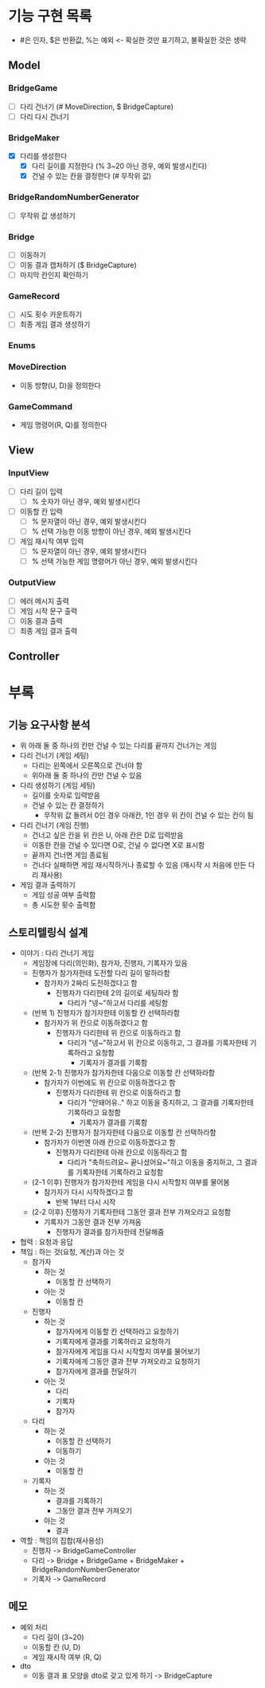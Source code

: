 # 기능 구현 목록

- #은 인자, $은 반환값, %는 예외 <- 확실한 것만 표기하고, 불확실한 것은 생략

## Model

### BridgeGame

- [ ] 다리 건너기 (# MoveDirection, $ BridgeCapture)
- [ ] 다리 다시 건너기

### BridgeMaker

- [x] 다리를 생성한다
    - [x] 다리 길이를 지정한다 (% 3~20 아닌 경우, 예외 발생시킨다)
    - [x] 건널 수 있는 칸을 결정한다 (# 무작위 값)

### BridgeRandomNumberGenerator

- [ ] 무작위 값 생성하기

### Bridge

- [ ] 이동하기
- [ ] 이동 결과 캡처하기 ($ BridgeCapture)
- [ ] 마지막 칸인지 확인하기

### GameRecord

- [ ] 시도 횟수 카운트하기
- [ ] 최종 게임 결과 생성하기

### Enums

### MoveDirection

- 이동 방향(U, D)을 정의한다

### GameCommand

- 게임 명령어(R, Q)를 정의한다

## View

### InputView

- [ ] 다리 길이 입력
    - [ ] % 숫자가 아닌 경우, 예외 발생시킨다
- [ ] 이동할 칸 입력
    - [ ] % 문자열이 아닌 경우, 예외 발생시킨다
    - [ ] % 선택 가능한 이동 방향이 아닌 경우, 예외 발생시킨다
- [ ] 게임 재시작 여부 입력
    - [ ] % 문자열이 아닌 경우, 예외 발생시킨다
    - [ ] % 선택 가능한 게임 명령어가 아닌 경우, 예외 발생시킨다

### OutputView

- [ ] 에러 메시지 출력
- [ ] 게임 시작 문구 출력
- [ ] 이동 결과 출력
- [ ] 최종 게임 결과 출력

## Controller

# 부록

## 기능 요구사항 분석

- 위 아래 둘 중 하나의 칸만 건널 수 있는 다리를 끝까지 건너가는 게임
- 다리 건너기 (게임 세팅)
    - 다리는 왼쪽에서 오른쪽으로 건너야 함
    - 위아래 둘 중 하나의 칸만 건널 수 있음
- 다리 생성하기 (게임 세팅)
    - 길이를 숫자로 입력받음
    - 건널 수 있는 칸 결정하기
        - 무작위 값 돌려서 0인 경우 아래칸, 1인 경우 위 칸이 건널 수 있는 칸이 됨
- 다리 건너기 (게임 진행)
    - 건너고 싶은 칸을 위 칸은 U, 아래 칸은 D로 입력받음
    - 이동한 칸을 건널 수 있다면 O로, 건널 수 없다면 X로 표시함
    - 끝까지 건너면 게임 종료됨
    - 건너다 실패하면 게임 재시작하거나 종료할 수 있음 (재시작 시 처음에 만든 다리 재사용)
- 게임 결과 출력하기
    - 게임 성공 여부 출력함
    - 총 시도한 횟수 출력함

## 스토리텔링식 설계

- 이야기 : 다리 건너기 게임
    - 게임장에 다리(의인화), 참가자, 진행자, 기록자가 있음
    - 진행자가 참가자한테 도전할 다리 길이 말하라함
        - 참가자가 2짜리 도전하겠다고 함
            - 진행자가 다리한테 2의 길이로 세팅하라 함
                - 다리가 "넹~"하고서 다리를 세팅함
    - (반복 1) 진행자가 참가자한테 이동할 칸 선택하라함
        - 참가자가 위 칸으로 이동하겠다고 함
            - 진행자가 다리한테 위 칸으로 이동하라고 함
                - 다리가 "넹~"하고서 위 칸으로 이동하고, 그 결과를 기록자한테 기록하라고 요청함
                    - 기록자가 결과를 기록함
    - (반복 2-1) 진행자가 참가자한테 다음으로 이동할 칸 선택하라함
        - 참가자가 이번에도 위 칸으로 이동하겠다고 함
            - 진행자가 다리한테 위 칸으로 이동하라고 함
                - 다리가 "안돼어유.." 하고 이동을 중지하고, 그 결과를 기록자한테 기록하라고 요청함
                    - 기록자가 결과를 기록함
    - (반복 2-2) 진행자가 참가자한테 다음으로 이동할 칸 선택하라함
        - 참가자가 이번엔 아래 칸으로 이동하겠다고 함
            - 진행자가 다리한테 아래 칸으로 이동하라고 함
                - 다리가 "축하드려요~ 끝나셨어요~"하고 이동을 중지하고, 그 결과를 기록자한테 기록하라고 요청함
    - (2-1 이후) 진행자가 참가자한테 게임을 다시 시작할지 여부를 물어봄
        - 참가자가 다시 시작하겠다고 함
            - 반복 1부터 다시 시작
    - (2-2 이후) 진행자가 기록자한테 그동안 결과 전부 가져오라고 요청함
        - 기록자가 그동안 결과 전부 가져옴
            - 진행자가 결과를 참가자한테 전달해줌
- 협력 : 요청과 응답
- 책임 : 하는 것(요청, 계산)과 아는 것
    - 참가자
        - 하는 것
            - 이동할 칸 선택하기
        - 아는 것
            - 이동할 칸
    - 진행자
        - 하는 것
            - 참가자에게 이동할 칸 선택하라고 요청하기
            - 기록자에게 결과를 기록하라고 요청하기
            - 참가자에게 게임을 다시 시작할지 여부를 물어보기
            - 기록자에게 그동안 결과 전부 가져오라고 요청하기
            - 참가자에게 결과를 전달하기
        - 아는 것
            - 다리
            - 기록자
            - 참가자
    - 다리
        - 하는 것
            - 이동할 칸 선택하기
            - 이동하기
        - 아는 것
            - 이동할 칸
    - 기록자
        - 하는 것
            - 결과를 기록하기
            - 그동안 결과 전부 가져오기
        - 아는 것
            - 결과
- 역할 : 책임의 집합(재사용성)
    - 진행자 -> BridgeGameController
    - 다리 -> Bridge + BridgeGame + BridgeMaker + BridgeRandomNumberGenerator
    - 기록자 -> GameRecord

## 메모

- 예외 처리
    - 다리 길이 (3~20)
    - 이동할 칸 (U, D)
    - 게임 재시작 여부 (R, Q)
- dto
    - 이동 결과 표 모양을 dto로 갖고 있게 하기 -> BridgeCapture